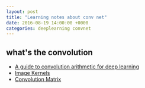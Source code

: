 ```yaml
---
layout: post
title: "Learning notes about conv net"
date: 2016-08-19 14:00:00 +0000
categories: deeplearning convnet
---
```


## what's the convolution ##
- [A guide to convolution arithmetic for deep learning][guide-convolution]
- [Image Kernels][img-kernels]
- [Convolution Matrix][conv-matrix]

[guide-convolution]: https://arxiv.org/abs/1603.07285
[img-kernels]: http://setosa.io/ev/image-kernels/
[conv-matrix]: http://docs.gimp.org/en/plug-in-convmatrix.html
